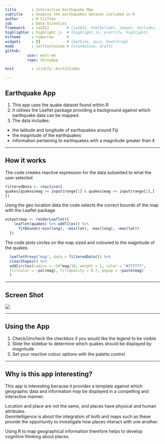 ```yaml
---
title       : Interactive Earthquake Map
subtitle    : examine the earthquakes dataset included in R
author      : M Clifton
job         : Data Scientist
framework   : io2012        # {io2012, html5slides, shower, dzslides, ...}
highlighter : highlight.js  # {highlight.js, prettify, highlight}
hitheme     : tomorrow      # 
widgets     : []            # {mathjax, quiz, bootstrap}
mode        : selfcontained # {standalone, draft}
github:
          user: matt-mk
          repo: ShinyApp

knit        : slidify::knit2slides

--- 
```


## Earthquake App

1. This app uses the quake dataset found within R
2. It utilises the Leaflet package providing a background against which earthquake data can be mapped.
3. The data includes:
  + the latitude and longitude of earthquakes around Fiji
  + the magnitude of the earthquakes
  + information pertaining to earthquakes with a magnitude greater than 4

---

## How it works

The code creates reactive expression for the data subsetted to what the user selected
 

```r
filteredData <- reactive({
quakes[quakes$mag >= input$range[1] & quakes$mag <= input$range[2],]
})
```

Using the geo location data the code selects the correct bounds of the map with the Leaflet package


```r
output$map <- renderLeaflet({
    leaflet(quakes) %>% addTiles() %>% 
      fitBounds(~min(long), ~min(lat), ~max(long), ~max(lat))
  })
```

The code plots circles on the map sized and coloured to the magnitude of the quakes


```r
  leafletProxy("map", data = filteredData()) %>%
  clearShapes() %>%
  addCircles(radius = ~10^mag/10, weight = 1, color = "#777777",
  fillColor = ~pal(mag), fillOpacity = 0.7, popup = ~paste(mag)
  )
```

--- 

## Screen Shot

![](Capture.PNG) 

--- 

## Using the App

1. Check/Uncheck the checkbox if you would like the legend to be visible
2. Slide the slidebar to determine which quakes should be displayed by magnitude
3. Set your reactive colour options with the palette control

---

## Why is this app interesting?

This app is interesting because it provides a template against which geographic data and information may be displayed in a compelling and interactive manner.

Location and place are not the same, and places have physical and human attributes.  
Geointelligence is about the integration of both and maps such as these provide the opportunity to investigate how places interact with one another.

Using R to map geographical information therefore helps to develop cognitive thinking about places.

